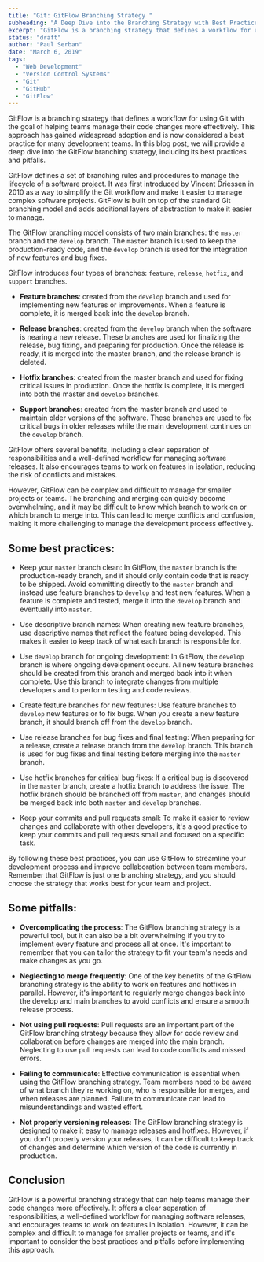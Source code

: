 ```yaml
---
title: "Git: GitFlow Branching Strategy "
subheading: "A Deep Dive into the Branching Strategy with Best Practices and Pitfalls"
excerpt: "GitFlow is a branching strategy that defines a workflow for using Git with the goal of helping teams manage their code changes more effectively. This approach has gained widespread adoption and is now considered a best practice for many development teams. In this blog post, we will provide a deep dive into the GitFlow branching strategy, including its best practices and pitfalls."
status: "draft"
author: "Paul Serban"
date: "March 6, 2019"
tags:
  - "Web Development"
  - "Version Control Systems"
  - "Git"
  - "GitHub"
  - "GitFlow"
---
```


GitFlow is a branching strategy that defines a workflow for using Git with the goal of helping teams manage their code changes more effectively. This approach has gained widespread adoption and is now considered a best practice for many development teams. In this blog post, we will provide a deep dive into the GitFlow branching strategy, including its best practices and pitfalls.

GitFlow defines a set of branching rules and procedures to manage the lifecycle of a software project. It was first introduced by Vincent Driessen in 2010 as a way to simplify the Git workflow and make it easier to manage complex software projects. GitFlow is built on top of the standard Git branching model and adds additional layers of abstraction to make it easier to manage.

The GitFlow branching model consists of two main branches: the `master` branch and the `develop` branch. The `master` branch is used to keep the production-ready code, and the `develop` branch is used for the integration of new features and bug fixes.

GitFlow introduces four types of branches: `feature`, `release`, `hotfix`, and `support` branches.

- **Feature branches**: created from the `develop` branch and used for implementing new features or improvements. When a feature is complete, it is merged back into the `develop` branch.

- **Release branches**: created from the `develop` branch when the software is nearing a new release. These branches are used for finalizing the release, bug fixing, and preparing for production. Once the release is ready, it is merged into the master branch, and the release branch is deleted.

- **Hotfix branches**: created from the master branch and used for fixing critical issues in production. Once the hotfix is complete, it is merged into both the master and `develop` branches.

- **Support branches**: created from the master branch and used to maintain older versions of the software. These branches are used to fix critical bugs in older releases while the main development continues on the `develop` branch.

GitFlow offers several benefits, including a clear separation of responsibilities and a well-defined workflow for managing software releases. It also encourages teams to work on features in isolation, reducing the risk of conflicts and mistakes.

However, GitFlow can be complex and difficult to manage for smaller projects or teams. The branching and merging can quickly become overwhelming, and it may be difficult to know which branch to work on or which branch to merge into. This can lead to merge conflicts and confusion, making it more challenging to manage the development process effectively.

## Some best practices:

- Keep your `master` branch clean: In GitFlow, the `master` branch is the production-ready branch, and it should only contain code that is ready to be shipped. Avoid committing directly to the `master` branch and instead use feature branches to `develop` and test new features. When a feature is complete and tested, merge it into the `develop` branch and eventually into `master`.

- Use descriptive branch names: When creating new feature branches, use descriptive names that reflect the feature being developed. This makes it easier to keep track of what each branch is responsible for.

- Use `develop` branch for ongoing development: In GitFlow, the `develop` branch is where ongoing development occurs. All new feature branches should be created from this branch and merged back into it when complete. Use this branch to integrate changes from multiple developers and to perform testing and code reviews.

- Create feature branches for new features: Use feature branches to `develop` new features or to fix bugs. When you create a new feature branch, it should branch off from the `develop` branch.

- Use release branches for bug fixes and final testing: When preparing for a release, create a release branch from the `develop` branch. This branch is used for bug fixes and final testing before merging into the `master` branch.

- Use hotfix branches for critical bug fixes: If a critical bug is discovered in the `master` branch, create a hotfix branch to address the issue. The hotfix branch should be branched off from `master`, and changes should be merged back into both `master` and `develop` branches.

- Keep your commits and pull requests small: To make it easier to review changes and collaborate with other developers, it's a good practice to keep your commits and pull requests small and focused on a specific task.

By following these best practices, you can use GitFlow to streamline your development process and improve collaboration between team members. Remember that GitFlow is just one branching strategy, and you should choose the strategy that works best for your team and project.

## Some pitfalls:
- **Overcomplicating the process**: The GitFlow branching strategy is a powerful tool, but it can also be a bit overwhelming if you try to implement every feature and process all at once. It's important to remember that you can tailor the strategy to fit your team's needs and make changes as you go.

- **Neglecting to merge frequently**: One of the key benefits of the GitFlow branching strategy is the ability to work on features and hotfixes in parallel. However, it's important to regularly merge changes back into the develop and main branches to avoid conflicts and ensure a smooth release process.

- **Not using pull requests**: Pull requests are an important part of the GitFlow branching strategy because they allow for code review and collaboration before changes are merged into the main branch. Neglecting to use pull requests can lead to code conflicts and missed errors.

- **Failing to communicate**: Effective communication is essential when using the GitFlow branching strategy. Team members need to be aware of what branch they're working on, who is responsible for merges, and when releases are planned. Failure to communicate can lead to misunderstandings and wasted effort.

- **Not properly versioning releases**: The GitFlow branching strategy is designed to make it easy to manage releases and hotfixes. However, if you don't properly version your releases, it can be difficult to keep track of changes and determine which version of the code is currently in production.

## Conclusion

GitFlow is a powerful branching strategy that can help teams manage their code changes more effectively. It offers a clear separation of responsibilities, a well-defined workflow for managing software releases, and encourages teams to work on features in isolation. However, it can be complex and difficult to manage for smaller projects or teams, and it's important to consider the best practices and pitfalls before implementing this approach.
